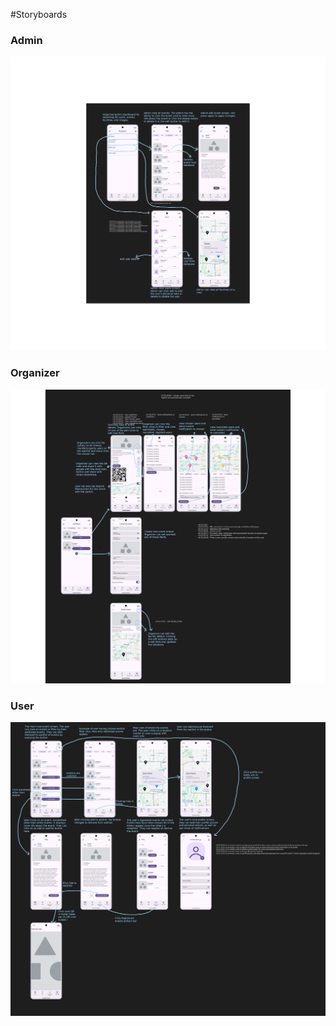 #Storyboards

### Admin
![Admin Story Board](https://github.com/CMPUT301F24napkin/napkinfactory/blob/editdocs/doc/storyboards/AdminStoryBoard.png?raw=true)


### Organizer
![Organizer Story board](https://github.com/CMPUT301F24napkin/napkinfactory/blob/editdocs/doc/storyboards/OrganizerStoryBoard.png)

### User
![User Story board](https://github.com/CMPUT301F24napkin/napkinfactory/blob/editdocs/doc/storyboards/UserStoryboard.png)
